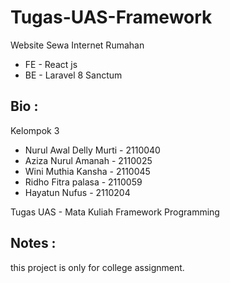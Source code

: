 # Tugas-UAS-Framework
Website Sewa Internet Rumahan
- FE - React js
- BE - Laravel 8 Sanctum

## Bio :
Kelompok 3
- Nurul Awal Delly Murti - 2110040
- Aziza Nurul Amanah - 2110025
- Wini Muthia Kansha - 2110045
- Ridho Fitra palasa - 2110059
- Hayatun Nufus - 2110204

Tugas UAS - Mata Kuliah Framework Programming

## Notes :

this project is only for college assignment.

